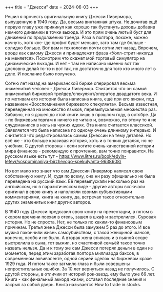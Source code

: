 +++
title = "Джесси"
date = 2024-06-03
+++

Решил я прочесть оригинальную книгу Джесси Ливермора, выпущенную в 1940 году. Да, весьма винтажная штука. Не дочитав ещё первую главу уже прикинул как хорошо так бустануть доходы добавив немного динамики в точки выхода. И это прям очень лютый буст для движений по продолжению тренда. Раза в полтора, похоже, можно качнуть, хотя кое-где профит будет меньше, зато там где больше - солидно больше. Вот вам и технологии почти сотни лет назад. Впрочем, вроде как самому Джесси и принадлежит фраза «Уолл-стрит никогда не меняется». Посмотрим что скажет мой торговый симулятор на динамические выходы. И нет - там не написано именно вот так дословно делай то-то и вот так, но достаточно для того кто много лет в деле. И послание было получено.

Сотню лет назад на американской бирже оперировал весьма знаменитый человек - Джесси Ливермор. Считается что он самый знаменитый биржевой трейдер/спекулянт/оператор двадцатого века. И по мотивам его истории была написана книга, ещё при его жизни, под названием «Восспоминания биржевого спекулянта». Весьма известная, переведенная на множество языков, перевыпускаемая множество раз. Забавно, но я дошел до этой книги лишь в прошлом году, в октябре. Да - по биржевым торгам я ничего не читаю и, возможно, по этому то я не слудоманился в ноль на чужих идеях. Эта книга считается классикой. Заявляется что была написана по одному очень длинному интервью. И считается что редактировалась самим Джессии на тему деталей. Но всё же - это больше красивая история, хоть и в тонких деталях, но не учебник. С другой стороны - если хотите очень качественной истории мира финансов - рекомендую к прочтению, вам точно понравится. На русском языке есть тут - https://www.litres.ru/book/edvin-lefevr/vospominaniya-birzhevogo-spekulyanta-9638608/

Но вот мало кто знает что сам Джессии Ливермор написал свою собственную книгу. И, судя по всему, она ни разу официально не была переведена на русский язык. Её перевыпускали несколько раз на английском, но в паразитическом виде - другие авторы включали оригинал в свою книгу и наполняли своими субъективными комментариями, книга на книгу, да, встречал такое относительно других знаменитых книг других авторов.

В 1940 году Джесси предсавил свою книгу на презентации, а потом в скором времени поехал в отель, зашел в шкаф и застрелился. Суровая история. Но не спроста. Нет, не только по каким-то финансовым причинам. Третья жена Джесси была замужем 5 раз до этого. И все мужья покончили жизнь самоубийством, с такой женщиной шансов, конечно, особо и не было. А вторая жена спилась и в пьяной ссоре выстрелила в сына, тот выжил, но счастливой семьёй такое точно назвать нельзя. Да и к тому же сам Джесси потерял деньги в один из моментов, перед этим заработав полтора миллиарда баксов, в современном эквиваленте, одной серией сделок на биржевом крахе 1929 года. И потом такое затмило глаза и были совершены непростительные ошибки. За 10 лет вернуться назад не получилось. С другой стороны, в отличии от историй рок-звезд. ему было уже 66 лет. Книга - как финальный аккорд жизни, оставил последние знания и закрыл за собой дверь. Книга называется How to trade in stocks.